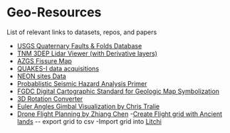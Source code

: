 # Geo-Resources
List of relevant links to datasets, repos, and papers

- [USGS Quaternary Faults & Folds Database](https://usgs.maps.arcgis.com/apps/webappviewer/index.html?id=5a6038b3a1684561a9b0aadf88412fcf)
- [TNM 3DEP Lidar Viewer (with Derivative layers)](https://apps.nationalmap.gov/3depdem/)
- [AZGS Fissure Map](https://uagis.maps.arcgis.com/apps/webappviewer/index.html?id=98729f76e4644f1093d1c2cd6dabb584)
- [QUAKES-I data acquisitions](https://asterweb.jpl.nasa.gov/quakes/)
- [NEON sites Data](https://www.neonscience.org/field-sites/explore-field-sites)
- [Probablistic Seismic Hazard Analysis Primer](https://opensha.org/resources/PSHA_Primer_v2_0.pdf)
- [FGDC Digital Cartographic Standard for Geologic Map Symbolization](https://pubs.usgs.gov/tm/2006/11A02/)
- [3D Rotation Converter](https://www.andre-gaschler.com/rotationconverter/)
- [Euler Angles Gimbal Visualization by Chris Tralie](https://compsci290-s2016.github.io/CoursePage/Materials/EulerAnglesViz/)
- [Drone Flight Planning by Zhiang Chen](https://github.com/ZhiangChen/learning_field_robotics/blob/main/docs/logistics/UAV_mapping_logistics.md)
    -[Create Flight grid with Ancient lands](https://ancient.land/)  -- export grid to csv
    -Import grid into [Litchi](https://flylitchi.com/hub)
  

  
  

